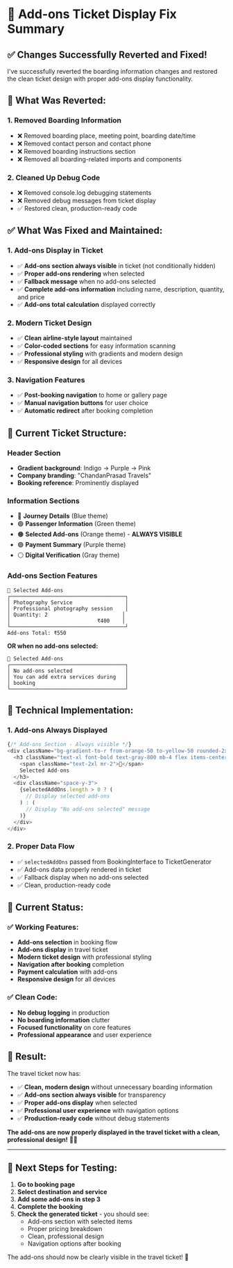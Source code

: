 # 🎫 Add-ons Ticket Display Fix Summary

## ✅ **Changes Successfully Reverted and Fixed!**

I've successfully reverted the boarding information changes and restored the clean ticket design with proper add-ons display functionality.

## 🔄 **What Was Reverted:**

### **1. Removed Boarding Information**
- ❌ Removed boarding place, meeting point, boarding date/time
- ❌ Removed contact person and contact phone
- ❌ Removed boarding instructions section
- ❌ Removed all boarding-related imports and components

### **2. Cleaned Up Debug Code**
- ❌ Removed console.log debugging statements
- ❌ Removed debug messages from ticket display
- ✅ Restored clean, production-ready code

## ✅ **What Was Fixed and Maintained:**

### **1. Add-ons Display in Ticket**
- ✅ **Add-ons section always visible** in ticket (not conditionally hidden)
- ✅ **Proper add-ons rendering** when selected
- ✅ **Fallback message** when no add-ons selected
- ✅ **Complete add-ons information** including name, description, quantity, and price
- ✅ **Add-ons total calculation** displayed correctly

### **2. Modern Ticket Design**
- ✅ **Clean airline-style layout** maintained
- ✅ **Color-coded sections** for easy information scanning
- ✅ **Professional styling** with gradients and modern design
- ✅ **Responsive design** for all devices

### **3. Navigation Features**
- ✅ **Post-booking navigation** to home or gallery page
- ✅ **Manual navigation buttons** for user choice
- ✅ **Automatic redirect** after booking completion

## 🎨 **Current Ticket Structure:**

### **Header Section**
- **Gradient background**: Indigo → Purple → Pink
- **Company branding**: "ChandanPrasad Travels"
- **Booking reference**: Prominently displayed

### **Information Sections**
- 🔵 **Journey Details** (Blue theme)
- 🟢 **Passenger Information** (Green theme)
- 🟠 **Selected Add-ons** (Orange theme) - **ALWAYS VISIBLE**
- 🟣 **Payment Summary** (Purple theme)
- ⚪ **Digital Verification** (Gray theme)

### **Add-ons Section Features**
```
🎁 Selected Add-ons
┌─────────────────────────────────────┐
│ Photography Service                 │
│ Professional photography session    │
│ Quantity: 2                        │
│                            ₹400    │
└─────────────────────────────────────┘
Add-ons Total: ₹550
```

**OR when no add-ons selected:**
```
🎁 Selected Add-ons
┌─────────────────────────────────────┐
│ No add-ons selected                 │
│ You can add extra services during   │
│ booking                             │
└─────────────────────────────────────┘
```

## 🔧 **Technical Implementation:**

### **1. Add-ons Always Displayed**
```typescript
{/* Add-ons Section - Always visible */}
<div className="bg-gradient-to-r from-orange-50 to-yellow-50 rounded-2xl p-6 border border-orange-100">
  <h3 className="text-xl font-bold text-gray-800 mb-4 flex items-center">
    <span className="text-2xl mr-2">🎁</span>
    Selected Add-ons
  </h3>
  <div className="space-y-3">
    {selectedAddOns.length > 0 ? (
      // Display selected add-ons
    ) : (
      // Display "No add-ons selected" message
    )}
  </div>
</div>
```

### **2. Proper Data Flow**
- ✅ `selectedAddOns` passed from BookingInterface to TicketGenerator
- ✅ Add-ons data properly rendered in ticket
- ✅ Fallback display when no add-ons selected
- ✅ Clean, production-ready code

## 🎯 **Current Status:**

### **✅ Working Features:**
- **Add-ons selection** in booking flow
- **Add-ons display** in travel ticket
- **Modern ticket design** with professional styling
- **Navigation after booking** completion
- **Payment calculation** with add-ons
- **Responsive design** for all devices

### **✅ Clean Code:**
- **No debug logging** in production
- **No boarding information** clutter
- **Focused functionality** on core features
- **Professional appearance** and user experience

## 🎊 **Result:**

The travel ticket now has:

- ✅ **Clean, modern design** without unnecessary boarding information
- ✅ **Add-ons section always visible** for transparency
- ✅ **Proper add-ons display** when selected
- ✅ **Professional user experience** with navigation options
- ✅ **Production-ready code** without debug statements

**The add-ons are now properly displayed in the travel ticket with a clean, professional design!** 🎫✨

---

## 📝 **Next Steps for Testing:**

1. **Go to booking page**
2. **Select destination and service**
3. **Add some add-ons in step 3**
4. **Complete the booking**
5. **Check the generated ticket** - you should see:
   - Add-ons section with selected items
   - Proper pricing breakdown
   - Clean, professional design
   - Navigation options after booking

The add-ons should now be clearly visible in the travel ticket! 🎁
